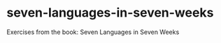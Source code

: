 seven-languages-in-seven-weeks
==============================

Exercises from the book: Seven Languages in Seven Weeks
